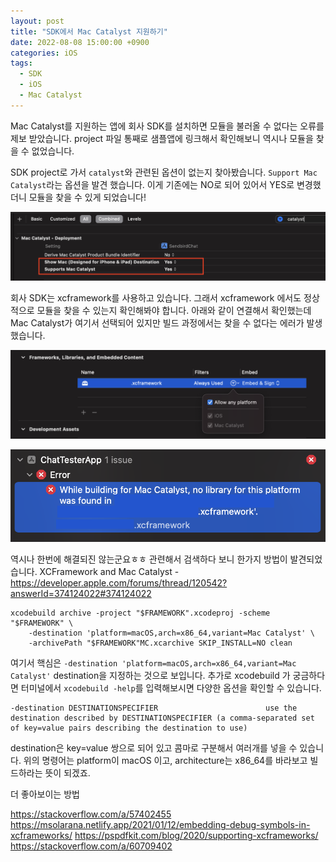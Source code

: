 ```yaml
---
layout: post
title: "SDK에서 Mac Catalyst 지원하기"
date: 2022-08-08 15:00:00 +0900
categories: iOS
tags:
  - SDK
  - iOS
  - Mac Catalyst
---
```


Mac Catalyst를 지원하는 앱에 회사 SDK를 설치하면 모듈을 불러올 수 없다는 오류를 제보 받았습니다. 
project 파일 통째로 샘플앱에 링크해서 확인해보니 역시나 모듈을 찾을 수 없었습니다. 

SDK project로 가서 `catalyst`와 관련된 옵션이 없는지 찾아봤습니다. `Support Mac Catalyst`라는 옵션을 발견 했습니다.
이게 기존에는 NO로 되어 있어서 YES로 변경했더니 모듈을 찾을 수 있게 되었습니다!

![](/assets/images/2022-08-10-15-32-03.png)

회사 SDK는 xcframework를 사용하고 있습니다. 그래서 xcframework 에서도 정상적으로 모듈을 찾을 수 있는지 확인해봐야 합니다.
아래와 같이 연결해서 확인했는데 Mac Catalyst가 여기서 선택되어 있지만 빌드 과정에서는 찾을 수 없다는 에러가 발생했습니다.

![](/assets/images/2022-08-10-15-37-04.png)


![](/assets/images/2022-08-10-15-39-01.png)

역시나 한번에 해결되진 않는군요ㅎㅎ 관련해서 검색하다 보니 한가지 방법이 발견되었습니다. XCFramework and Mac Catalyst - https://developer.apple.com/forums/thread/120542?answerId=374124022#374124022 

```
xcodebuild archive -project "$FRAMEWORK".xcodeproj -scheme "$FRAMEWORK" \
    -destination 'platform=macOS,arch=x86_64,variant=Mac Catalyst' \
    -archivePath "$FRAMEWORK"MC.xcarchive SKIP_INSTALL=NO clean
```

여기서 핵심은 `-destination 'platform=macOS,arch=x86_64,variant=Mac Catalyst'` destination을 지정하는 것으로 보입니다.
추가로 xcodebuild 가 궁금하다면 터미널에서 `xcodebuild -help`를 입력해보시면 다양한 옵션을 확인할 수 있습니다.

```
-destination DESTINATIONSPECIFIER                        use the destination described by DESTINATIONSPECIFIER (a comma-separated set of key=value pairs describing the destination to use)
```

destination은 key=value 쌍으로 되어 있고 콤마로 구분해서 여러개를 넣을 수 있습니다. 위의 명령어는 platform이 macOS 이고, architecture는 x86_64를 바라보고 빌드하라는 뜻이 되겠죠.

더 좋아보이는 방법

https://stackoverflow.com/a/57402455
https://msolarana.netlify.app/2021/01/12/embedding-debug-symbols-in-xcframeworks/
https://pspdfkit.com/blog/2020/supporting-xcframeworks/
https://stackoverflow.com/a/60709402
